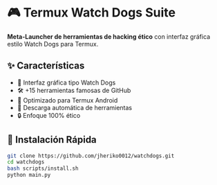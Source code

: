 # 🎮 Termux Watch Dogs Suite

**Meta-Launcher de herramientas de hacking ético** con interfaz gráfica estilo Watch Dogs para Termux.

## ✨ Características

- 🎨 Interfaz gráfica tipo Watch Dogs
- 🛠️ +15 herramientas famosas de GitHub
- 📱 Optimizado para Termux Android  
- 🔄 Descarga automática de herramientas
- 🔒 Enfoque 100% ético

## 🚀 Instalación Rápida

```bash
git clone https://github.com/jheriko0012/watchdogs.git
cd watchdogs
bash scripts/install.sh
python main.py
